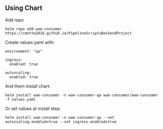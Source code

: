## Using Chart

Add repo
```
helm repo add wae-consumer https://cmotta2016.github.io/PipelineScriptsBackendProject
```

Create values.yaml with:
```
environment: "qa"

ingress:
  enabled: true

autoscaling:
  enabled: true
```

And them install chart:
```
helm install wae-consumer -n wae-consumer-qa wae-consumer/wae-consumer -f values.yaml
```

Or set values at install step:
```
helm install wae-consumer -n wae-consumer-qa --set autoscaling.enabled=true --set ingress.enabled=true
```
